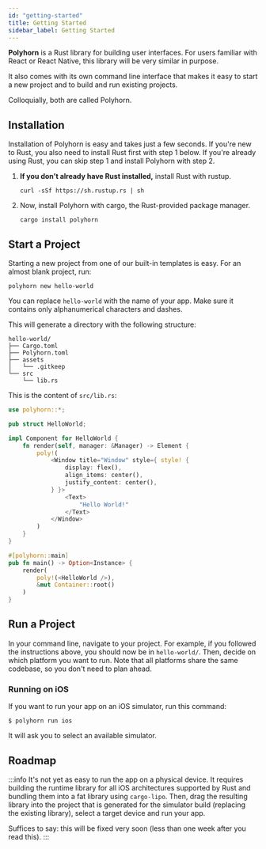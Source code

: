 ```yaml
---
id: "getting-started"
title: Getting Started
sidebar_label: Getting Started
---
```


**Polyhorn** is a Rust library for building user interfaces. For users familiar
with React or React Native, this library will be very similar in purpose.

It also comes with its own command line interface that makes it easy to start a
new project and to build and run existing projects.

Colloquially, both are called Polyhorn.

## Installation

Installation of Polyhorn is easy and takes just a few seconds. If you're new to
Rust, you also need to install Rust first with step 1 below. If you're already
using Rust, you can skip step 1 and install Polyhorn with step 2.

1. **If you don't already have Rust installed,** install Rust with rustup.
   ```shell
   curl -sSf https://sh.rustup.rs | sh
   ```
2. Now, install Polyhorn with cargo, the Rust-provided package manager.
   ```shell
   cargo install polyhorn
   ```

## Start a Project

Starting a new project from one of our built-in templates is easy. For an
almost blank project, run:

```shell
polyhorn new hello-world
```

You can replace `hello-world` with the name of your app. Make sure it contains
only alphanumerical characters and dashes.

This will generate a directory with the following structure:

```k
hello-world/
├── Cargo.toml
├── Polyhorn.toml
├── assets
│   └── .gitkeep
└── src
    └── lib.rs
```

This is the content of `src/lib.rs`:

```rust
use polyhorn::*;

pub struct HelloWorld;

impl Component for HelloWorld {
    fn render(self, manager: &Manager) -> Element {
        poly!(
            <Window title="Window" style={ style! {
                display: flex(),
                align_items: center(),
                justify_content: center(),
            } }>
                <Text>
                    "Hello World!"
                </Text>
            </Window>
        )
    }
}

#[polyhorn::main]
pub fn main() -> Option<Instance> {
    render(
        poly!(<HelloWorld />),
        &mut Container::root()
    )
}
```

## Run a Project

In your command line, navigate to your project. For example, if you followed the
instructions above, you should now be in ```hello-world/```. Then, decide on
which platform you want to run. Note that all platforms share the same codebase,
so you don't need to plan ahead.

### Running on iOS

If you want to run your app on an iOS simulator, run this command:

```shell
$ polyhorn run ios
```

It will ask you to select an available simulator.

## Roadmap

:::info
It's not yet as easy to run the app on a physical device. It requires
building the runtime library for all iOS architectures supported by Rust and
bundling them into a fat library using `cargo-lipo`. Then, drag the resulting
library into the project that is generated for the simulator build (replacing
the existing library), select a target device and run your app.

Suffices to say: this will be fixed very soon (less than one week after you
read this).
:::